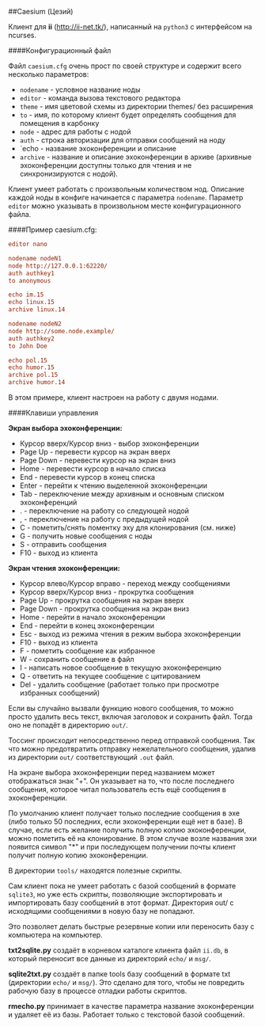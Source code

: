 ##Caesium (Цезий)

Клиент для **ii** (http://ii-net.tk/), написанный на `python3` с интерфейсом на ncurses.


####Конфигурационный файл

Файл `caesium.cfg` очень прост по своей структуре и содержит всего несколько параметров:

  * `nodename` - условное название ноды
  * `editor` - команда вызова текстового редактора
  * `theme` - имя цветовой схемы из директории themes/ без расширения
  * `to` - имя, по которому клиент будет определять сообщения для помещения в карбонку
  * `node` - адрес для работы с нодой
  * `auth` - строка авторизации для отправки сообщений на ноду
  * `echo - название эхоконференции и описание
  * `archive` - название и описание эхоконференции в архиве (архивные эхоконференции доступны только для чтения и не синхронизируются с нодой).

Клиент умеет работать с произвольным количеством нод. Описание каждой ноды в конфиге начинается с параметра `nodename`. Параметр `editor` можно указывать в произвольном месте конфигурационного файла.

####Пример caesium.cfg:
```cfg
editor nano

nodename nodeN1
node http://127.0.0.1:62220/
auth authkey1
to anonymous

echo im.15
echo linux.15
archive linux.14

nodename nodeN2
node http://some.node.example/
auth authkey2
to John Doe

echo pol.15
echo humor.15
archive pol.15
archive humor.14
```
В этом примере, клиент настроен на работу с двумя нодами.


####Клавиши управления

**Экран выбора эхоконференции:**

  * Курсор вверх/Курсор вниз - выбор эхоконференции
  * Page Up - перевести курсор на экран вверх
  * Page Down - перевести курсор на экран вниз
  * Home - перевести курсор в начало списка
  * End - перевести курсор в конец списка
  * Enter - перейти к чтению выделенной эхоконференции
  * Tab - переключение между архивным и основным списком эхоконференций
  * . - переключение на работу со следующей нодой
  * , - переключение на работу с предыдущей нодой
  * C - пометить/снять поментку эху для клонирования (см. ниже)
  * G - получить новые сообщения с ноды
  * S - отправить сообщения
  * F10 - выход из клиента

**Экран чтения эхоконференции:**

  * Курсор влево/Курсор вправо - переход между сообщениями
  * Курсор вверх/Курсор вниз - прокрутка сообщения
  * Page Up - прокрутка сообщения на экран вверх
  * Page Down - прокрутка сообщения на экран вниз
  * Home - перейти в начало эхоконференции
  * End - перейти в конец эхоконференции
  * Esc - выход из режима чтения в режим выбора эхоконференции
  * F10 - выход из клиента
  * F - пометить сообщение как избранное
  * W - сохранить сообщение в файл
  * I - написать новое сообщение в текущую эхоконференцию
  * Q - ответить на текущее сообщение с цитированием
  * Del - удалить сообщение (работает только при просмотре избранных сообщений)


Если вы случайно вызвали функцию нового сообщения, то можно просто удалить весь текст, включая заголовок и сохранить файл. Тогда оно не попадёт в директорию `out/`.

Тоссинг происходит непосредственно перед отправкой сообщения. Так что можно предотвратить отправку нежелательного сообщения, удалив из директории `out/` соответствующий `.out` файл.

На экране выбора эхоконференции перед названием может отображаться знак "+". Он указывает на то, что после последнего сообщения, которое читал пользователь есть ещё сообщения в эхоконференции.

По умолчанию клиент получает только последние сообщения в эхе (либо только 50 последних, если эхоконференции ещё нет в базе). В случае, если есть желание получить полную копию эхоконференции, можно пометить её на клонирование. В этом случае возле названия эхи появится символ "\*" и при последующем получении почты клиент получит полную копию эхоконференции.

В директории `tools/` находятся полезные скрипты.

Сам клиент пока не умеет работать с базой сообщений в формате `sqlite3`, но уже есть скрипты, позволяющие экспортировать и импортировать базу сообщений в этот формат. Директория out/ с исходящими сообщениями в новую базу не попадают.

Это позволяет делать быстрые резервные копии или переносить базу с компьютера на компьютер.

**txt2sqlite.py** создаёт в корневом каталоге клиента файл `ii.db`, в который переносит все данные из директорий `echo/` и `msg/`.

**sqlite2txt.py** создаёт в папке tools базу сообщений в формате txt (директории `echo/` и `msg/`). Это сделано для того, чтобы не повредить рабочую базу в процессе отладки работы скриптов.

**rmecho.py** принимает в качестве параметра название эхоконференции и удаляет её из базы. Работает только с текстовой базой сообщений.
